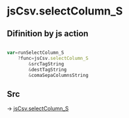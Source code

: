 # jsCsv.selectColumn_S

## Difinition by js action

```js.js

var=runSelectColumn_S
	?func=jsCsv.selectColumn_S
		&srcTagString
		&destTagString
		&comaSepaColumnsString
```

## Src

-> [jsCsv.selectColumn_S](https://github.com/puutaro/CommandClick/blob/master/app/src/main/java/com/puutaro/commandclick/fragment_lib/terminal_fragment/js_interface/JsCsv.kt#L374)


